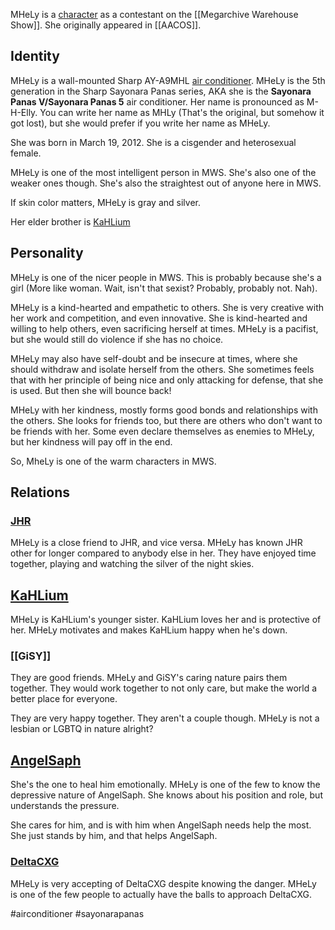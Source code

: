 MHeLy is a [character](Characters) as a contestant on the [[Megarchive Warehouse Show]]. She originally appeared in [[AACOS]].
## Identity

MHeLy is a wall-mounted Sharp AY-A9MHL [air conditioner](Air%20Conditioners.md). MHeLy is the 5th generation in the Sharp Sayonara Panas series, AKA she is the **Sayonara Panas V/Sayonara Panas 5** air conditioner. Her name is pronounced as M-H-Elly. You can write her name as MHLy (That's the original, but somehow it got lost), but she would prefer if you write her name as MHeLy.

She was born in March 19, 2012. She is a cisgender and heterosexual female.

MHeLy is one of the most intelligent person in MWS. She's also one of the weaker ones though. She's also the straightest out of anyone here in MWS.

If skin color matters, MHeLy is gray and silver.

Her elder brother is [KaHLium](KaHLium.md)

## Personality

MHeLy is one of the nicer people in MWS. This is probably because she's a girl (More like woman. Wait, isn't that sexist? Probably, probably not. Nah).

MHeLy is a kind-hearted and empathetic to others. She is very creative with her work and competition, and even innovative. She is kind-hearted and willing to help others, even sacrificing herself at times. MHeLy is a pacifist, but she would still do violence if she has no choice.

MHeLy may also have self-doubt and be insecure at times, where she should withdraw and isolate herself from the others. She sometimes feels that with her principle of being nice and only attacking for defense, that she is used. But then she will bounce back!

MHeLy with her kindness, mostly forms good bonds and relationships with the others. She looks for friends too, but there are others who don't want to be friends with her. Some even declare themselves as enemies to MHeLy, but her kindness will pay off in the end.

So, MheLy is one of the warm characters in MWS.
## Relations

### [JHR](JHR.md)
MHeLy is a close friend to JHR, and vice versa. MHeLy has known JHR other for longer compared to anybody else in her. They have enjoyed time together, playing and watching the silver of the night skies.

## [KaHLium](KaHLium.md)
MHeLy is KaHLium's younger sister. KaHLium loves her and is protective of her. MHeLy motivates and makes KaHLium happy when he's down.

### [[GiSY]]
They are good friends. MHeLy and GiSY's caring nature pairs them together. They would work together to not only care, but make the world a better place for everyone.

They are very happy together. They aren't a couple though. MHeLy is not a lesbian or LGBTQ in nature alright?

## [AngelSaph](AngelSaph.md)
She's the one to heal him emotionally. MHeLy is one of the few to know the depressive nature of AngelSaph. She knows about his position and role, but understands the pressure.

She cares for him, and is with him when AngelSaph needs help the most. She just stands by him, and that helps AngelSaph.

### [DeltaCXG](VXU.md#DeltaCXG)
MHeLy is very accepting of DeltaCXG despite knowing the danger. MHeLy is one of the few people to actually have the balls to approach DeltaCXG.


#airconditioner #sayonarapanas